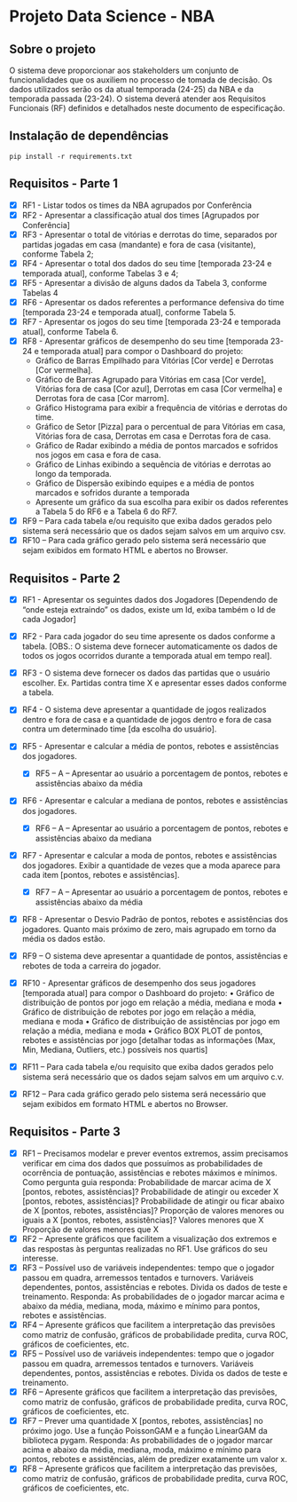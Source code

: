# Projeto Data Science - NBA

## Sobre o projeto

O sistema deve proporcionar aos stakeholders um conjunto de funcionalidades que os
auxiliem no processo de tomada de decisão. Os dados utilizados serão os da atual
temporada (24-25) da NBA e da temporada passada (23-24). O sistema deverá atender
aos Requisitos Funcionais (RF) definidos e detalhados neste documento de especificação.

## Instalação de dependências

```
pip install -r requirements.txt
```

## Requisitos - Parte 1
- [x] RF1 - Listar todos os times da NBA agrupados por Conferência
- [x] RF2 - Apresentar a classificação atual dos times [Agrupados por Conferência]
- [x] RF3 - Apresentar o total de vitórias e derrotas do time, separados por partidas jogadas em casa (mandante) e fora de casa (visitante), conforme Tabela 2;
- [x] RF4 - Apresentar o total dos dados do seu time [temporada 23-24 e temporada atual], conforme Tabelas 3 e 4;
- [x] RF5 - Apresentar a divisão de alguns dados da Tabela 3, conforme Tabelas 4
- [x] RF6 - Apresentar os dados referentes a performance defensiva do time [temporada 23-24 e temporada atual], conforme Tabela 5.
- [x] RF7 - Apresentar os jogos do seu time [temporada 23-24 e temporada atual], conforme Tabela 6.
- [x] RF8 - Apresentar gráficos de desempenho do seu time [temporada 23-24 e temporada atual] para compor o Dashboard do projeto:
    - Gráfico de Barras Empilhado para Vitórias [Cor verde] e Derrotas [Cor vermelha].
    - Gráfico de Barras Agrupado para Vitórias em casa [Cor verde], Vitórias fora de casa [Cor azul], Derrotas em casa [Cor vermelha] e Derrotas fora de casa [Cor
marrom].
    - Gráfico Histograma para exibir a frequência de vitórias e derrotas do time.
    - Gráfico de Setor [Pizza] para o percentual de para Vitórias em casa, Vitórias fora de casa, Derrotas em casa e Derrotas fora de casa.
    - Gráfico de Radar exibindo a média de pontos marcados e sofridos nos jogos em casa e fora de casa.
    - Gráfico de Linhas exibindo a sequência de vitórias e derrotas ao longo da temporada.
    - Gráfico de Dispersão exibindo equipes e a média de pontos marcados e sofridos durante a temporada
    - Apresente um gráfico da sua escolha para exibir os dados referentes a Tabela 5 do RF6 e a Tabela 6 do RF7.
- [x] RF9 – Para cada tabela e/ou requisito que exiba dados gerados pelo sistema será necessário que os dados sejam salvos em um arquivo csv.
- [x] RF10 – Para cada gráfico gerado pelo sistema será necessário que sejam exibidos em formato HTML e abertos no Browser.

## Requisitos - Parte 2
- [x] RF1 - Apresentar os seguintes dados dos Jogadores [Dependendo de “onde esteja extraindo” os dados, existe um Id, exiba também o Id de cada Jogador]
- [x] RF2 - Para cada jogador do seu time apresente os dados conforme a tabela. [OBS.: O sistema deve fornecer automaticamente os dados de todos os jogos ocorridos durante a temporada atual em tempo real]. 
- [x] RF3 - O sistema deve fornecer os dados das partidas que o usuário escolher. Ex. Partidas contra time X e apresentar esses dados conforme a tabela.
- [x] RF4 - O sistema deve apresentar a quantidade de jogos realizados dentro e fora de casa e a quantidade de jogos dentro e fora de casa contra um determinado time [da escolha do usuário].  
- [x] RF5 - Apresentar e calcular a média de pontos, rebotes e assistências dos jogadores.
    - [x] RF5 – A – Apresentar ao usuário a porcentagem de pontos, rebotes e assistências abaixo da média
- [x] RF6 - Apresentar e calcular a mediana de pontos, rebotes e assistências dos jogadores.
    - [x] RF6 – A – Apresentar ao usuário a porcentagem de pontos, rebotes e assistências abaixo da mediana   
- [x] RF7 - Apresentar e calcular a moda de pontos, rebotes e assistências dos jogadores. Exibir a quantidade de vezes que a moda aparece para cada item [pontos, rebotes e assistências].
    - [x] RF7 – A – Apresentar ao usuário a porcentagem de pontos, rebotes e assistências abaixo da média   
- [x] RF8 - Apresentar o Desvio Padrão de pontos, rebotes e assistências dos jogadores. Quanto mais próximo de zero, mais agrupado em torno da média os dados estão. 
- [x] RF9 – O sistema deve apresentar a quantidade de pontos, assistências e rebotes de toda a carreira do jogador. 

- [x] RF10 - Apresentar gráficos de desempenho dos seus jogadores [temporada atual] para compor o Dashboard do projeto: 
            • Gráfico de distribuição de pontos por jogo em relação a média, mediana e moda 
            • Gráfico de distribuição de rebotes por jogo em relação a média, mediana e moda 
            • Gráfico de distribuição de assistências por jogo em relação a média, mediana e 
            moda 
            • Gráfico BOX PLOT de pontos, rebotes e assistências por jogo [detalhar todas as informações (Max, Min, Mediana, Outliers, etc.) possíveis nos quartis]
- [x] RF11 – Para cada tabela e/ou requisito que exiba dados gerados pelo sistema será necessário que os dados sejam salvos em um arquivo c.v. 
- [x] RF12 – Para cada gráfico gerado pelo sistema será necessário que sejam exibidos em formato  HTML e abertos no Browser. 

## Requisitos - Parte 3

- [x] RF1 – Precisamos modelar e prever eventos extremos, assim precisamos verificar em cima dos dados que possuímos as probabilidades de ocorrência de pontuação, assistências e rebotes máximos e mínimos. Como pergunta guia responda:
Probabilidade de marcar acima de X [pontos, rebotes, assistências]?
Probabilidade de atingir ou exceder X [pontos, rebotes, assistências]?
Probabilidade de atingir ou ficar abaixo de X [pontos, rebotes, assistências]?
Proporção de valores menores ou iguais a X [pontos, rebotes, assistências]?
Valores menores que X
Proporção de valores menores que X
- [x] RF2 – Apresente gráficos que facilitem a visualização dos extremos e das respostas às perguntas realizadas no RF1. Use gráficos do seu interesse.
- [x] RF3 – Possível uso de variáveis independentes: tempo que o jogador passou em quadra, arremessos tentados e turnovers. Variáveis dependentes, pontos, assistências e rebotes. Divida os dados de teste e treinamento.
Responda:
As probabilidades de o jogador marcar acima e abaixo da média, mediana, moda, máximo e mínimo para pontos, rebotes e assistências.
- [x] RF4 – Apresente gráficos que facilitem a interpretação das previsões como matriz de confusão, gráficos de probabilidade predita, curva ROC, gráficos de coeficientes, etc.
- [x] RF5 – Possível uso de variáveis independentes: tempo que o jogador passou em quadra, arremessos tentados e turnovers. Variáveis dependentes, pontos, assistências e rebotes. Divida os dados de teste e treinamento.
- [x] RF6 – Apresente gráficos que facilitem a interpretação das previsões, como matriz de confusão, gráficos de probabilidade predita, curva ROC, gráficos de coeficientes, etc.
- [x] RF7 – Prever uma quantidade X [pontos, rebotes, assistências] no próximo jogo. Use a função PoissonGAM e a função LinearGAM da biblioteca pygam.
Responda:
As probabilidades de o jogador marcar acima e abaixo da média, mediana, moda, máximo e mínimo para pontos, rebotes e assistências, além de predizer exatamente um valor x.
- [x] RF8 – Apresente gráficos que facilitem a interpretação das previsões, como matriz de confusão, gráficos de probabilidade predita, curva ROC, gráficos de coeficientes, etc.